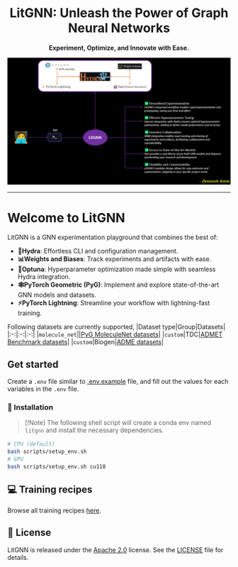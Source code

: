<div align="center">
<h1>LitGNN: Unleash the Power of Graph Neural Networks</h1>

**Experiment, Optimize, and Innovate with Ease.**

<img alt="LitGNN" src="assets/LitGNN_Architecture.png" style="max-width: 100%;">

______________________________________________________________________

</div>

# Welcome to LitGNN

LitGNN is a GNN experimentation playground that combines the best of:
* **🐉Hydra**: Effortless CLI and configuration management.
* **📊Weights and Biases**: Track experiments and artifacts with ease.
* **🎯Optuna**: Hyperparameter optimization made simple with seamless Hydra integration.
* **🕸️PyTorch Geometric (PyG)**: Implement and explore state-of-the-art GNN models and datasets.
* **⚡PyTorch Lightning**: Streamline your workflow with lightning-fast training.

Following datasets are currently supported,
|Dataset type|Group|Datasets|
|:-:|:-:|:-:|
|`molecule_net`||[PyG MoleculeNet datasets](https://pytorch-geometric.readthedocs.io/en/latest/generated/torch_geometric.datasets.MoleculeNet.html)|
|`custom`|TDC|[ADMET Benchmark datasets](https://tdcommons.ai/benchmark/admet_group/overview/)|
|`custom`|Biogen|[ADME datasets](https://github.com/molecularinformatics/Computational-ADME/tree/main/MPNN)|

## Get started

Create a `.env` file similar to [.env.example](.env.example) file, and fill out the values for each variables in the `.env` file.

### 🚀 Installation

> \[!Note\]
> The following shell script will create a conda env named `litgnn` and install the necessary dependencies.

```bash
# CPU (default)
bash scripts/setup_env.sh
# GPU
bash scripts/setup_env.sh cu118
```

## 💻 Training recipes

Browse all training recipes [here](./examples).

## 📜 License

LitGNN is released under the [Apache 2.0](https://www.apache.org/licenses/LICENSE-2.0) license. See the [LICENSE](LICENSE) file for details.
